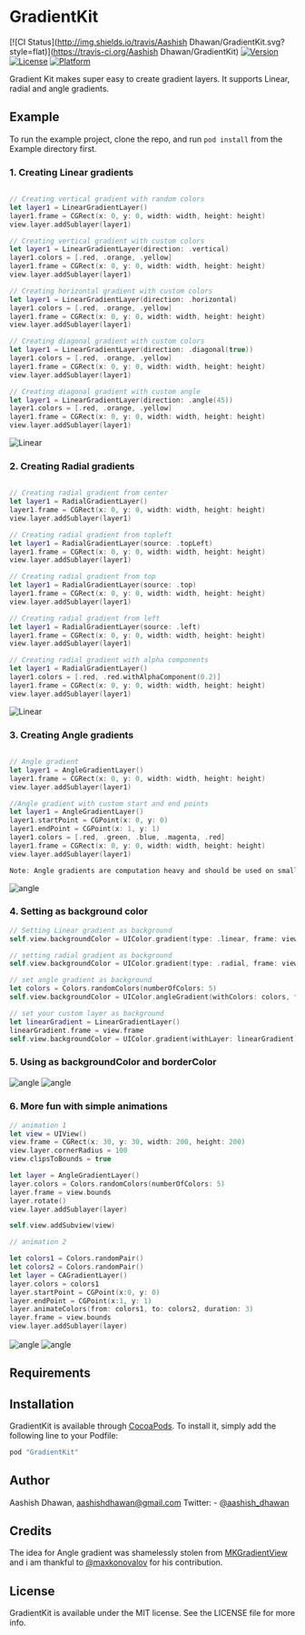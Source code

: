 # GradientKit

[![CI Status](http://img.shields.io/travis/Aashish Dhawan/GradientKit.svg?style=flat)](https://travis-ci.org/Aashish Dhawan/GradientKit)
[![Version](https://img.shields.io/cocoapods/v/GradientKit.svg?style=flat)](http://cocoapods.org/pods/GradientKit)
[![License](https://img.shields.io/cocoapods/l/GradientKit.svg?style=flat)](http://cocoapods.org/pods/GradientKit)
[![Platform](https://img.shields.io/cocoapods/p/GradientKit.svg?style=flat)](http://cocoapods.org/pods/GradientKit)

Gradient Kit makes super easy to create gradient layers. It supports Linear, radial and angle gradients.

## Example

To run the example project, clone the repo, and run `pod install` from the Example directory first.

### 1. Creating Linear gradients

```swift

// Creating vertical gradient with random colors
let layer1 = LinearGradientLayer()
layer1.frame = CGRect(x: 0, y: 0, width: width, height: height)
view.layer.addSublayer(layer1)

// Creating vertical gradient with custom colors
let layer1 = LinearGradientLayer(direction: .vertical)
layer1.colors = [.red, .orange, .yellow]
layer1.frame = CGRect(x: 0, y: 0, width: width, height: height)
view.layer.addSublayer(layer1)

// Creating horizontal gradient with custom colors
let layer1 = LinearGradientLayer(direction: .horizontal)
layer1.colors = [.red, .orange, .yellow]
layer1.frame = CGRect(x: 0, y: 0, width: width, height: height)
view.layer.addSublayer(layer1)

// Creating diagonal gradient with custom colors
let layer1 = LinearGradientLayer(direction: .diagonal(true))
layer1.colors = [.red, .orange, .yellow]
layer1.frame = CGRect(x: 0, y: 0, width: width, height: height)
view.layer.addSublayer(layer1)

// Creating diagonal gradient with custom angle
let layer1 = LinearGradientLayer(direction: .angle(45))
layer1.colors = [.red, .orange, .yellow]
layer1.frame = CGRect(x: 0, y: 0, width: width, height: height)
view.layer.addSublayer(layer1)
```
<img src="https://raw.githubusercontent.com/aashishdhawan/GradientKit/master/Images/linear.png" alt="Linear" align="center" />

### 2. Creating Radial gradients

```swift

// Creating radial gradient from center
let layer1 = RadialGradientLayer()
layer1.frame = CGRect(x: 0, y: 0, width: width, height: height)
view.layer.addSublayer(layer1)

// Creating radial gradient from topleft
let layer1 = RadialGradientLayer(source: .topLeft)
layer1.frame = CGRect(x: 0, y: 0, width: width, height: height)
view.layer.addSublayer(layer1)

// Creating radial gradient from top
let layer1 = RadialGradientLayer(source: .top)
layer1.frame = CGRect(x: 0, y: 0, width: width, height: height)
view.layer.addSublayer(layer1)

// Creating radial gradient from left
let layer1 = RadialGradientLayer(source: .left)
layer1.frame = CGRect(x: 0, y: 0, width: width, height: height)
view.layer.addSublayer(layer1)

// Creating radial gradient with alpha components
let layer1 = RadialGradientLayer()
layer1.colors = [.red, .red.withAlphaComponent(0.2)]
layer1.frame = CGRect(x: 0, y: 0, width: width, height: height)
view.layer.addSublayer(layer1)
```
<img src="https://raw.githubusercontent.com/aashishdhawan/GradientKit/master/Images/radial.png" alt="Linear" align="center" />

### 3. Creating Angle gradients

```swift

// Angle gradient
let layer1 = AngleGradientLayer()
layer1.frame = CGRect(x: 0, y: 0, width: width, height: height)
view.layer.addSublayer(layer1)

//Angle gradient with custom start and end points
let layer1 = AngleGradientLayer()
layer1.startPoint = CGPoint(x: 0, y: 0)
layer1.endPoint = CGPoint(x: 1, y: 1)
layer1.colors = [.red, .green, .blue, .magenta, .red]
layer1.frame = CGRect(x: 0, y: 0, width: width, height: height)
view.layer.addSublayer(layer1)

Note: Angle gradients are computation heavy and should be used on small views.

```
<img src="https://raw.githubusercontent.com/aashishdhawan/GradientKit/master/Images/angle.png" alt="angle" align="center" />

### 4. Setting as background color

``` swift
// Setting Linear gradient as background
self.view.backgroundColor = UIColor.gradient(type: .linear, frame: view.bounds)

// setting radial gradient as background
self.view.backgroundColor = UIColor.gradient(type: .radial, frame: view.bounds)

// set angle gradient as background
let colors = Colors.randomColors(numberOfColors: 5)
self.view.backgroundColor = UIColor.angleGradient(withColors: colors, frame: view.bounds)

// set your custom layer as background
let linearGradient = LinearGradientLayer()
linearGradient.frame = view.frame
self.view.backgroundColor = UIColor.gradient(withLayer: linearGradient)

```
### 5. Using as backgroundColor and borderColor

<img src="https://raw.githubusercontent.com/aashishdhawan/GradientKit/master/Images/text.png" alt="angle" align="center" />
<img src="https://raw.githubusercontent.com/aashishdhawan/GradientKit/master/Images/button.png" alt="angle" align="center" />

### 6. More fun with simple animations

``` swift
// animation 1
let view = UIView()
view.frame = CGRect(x: 30, y: 30, width: 200, height: 200)
view.layer.cornerRadius = 100
view.clipsToBounds = true

let layer = AngleGradientLayer()
layer.colors = Colors.randomColors(numberOfColors: 5)
layer.frame = view.bounds
layer.rotate()
view.layer.addSublayer(layer)

self.view.addSubview(view)

// animation 2

let colors1 = Colors.randomPair()
let colors2 = Colors.randomPair()
let layer = CAGradientLayer()
layer.colors = colors1
layer.startPoint = CGPoint(x:0, y: 0)
layer.endPoint = CGPoint(x:1, y: 1)
layer.animateColors(from: colors1, to: colors2, duration: 3)
layer.frame = view.bounds
view.layer.addSublayer(layer)
```

<img src="https://raw.githubusercontent.com/aashishdhawan/GradientKit/master/Images/anim1.gif" alt="angle" align="center" />
<img src="https://raw.githubusercontent.com/aashishdhawan/GradientKit/master/Images/anim2.gif" alt="angle" align="center" />

## Requirements

## Installation

GradientKit is available through [CocoaPods](http://cocoapods.org). To install
it, simply add the following line to your Podfile:

```ruby
pod "GradientKit"
```

## Author

Aashish Dhawan, aashishdhawan@gmail.com
Twitter: - [@aashish_dhawan](https://twitter.com/aashish_dhawan)

## Credits

The idea for Angle gradient was shamelessly stolen from [MKGradientView](https://github.com/maxkonovalov/MKGradientView) and i am thankful to [@maxkonovalov](https://github.com/maxkonovalov) for his contribution.
## License

GradientKit is available under the MIT license. See the LICENSE file for more info.
